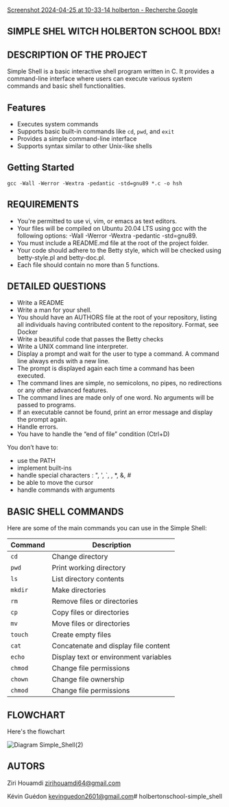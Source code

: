 [Screenshot 2024-04-25 at 10-33-14 holberton - Recherche Google](https://github.com/hziri54/holbertonschool-simple_shell/assets/153849907/263ea236-2ff2-45b4-97be-0b3759f1f2f2)
## SIMPLE SHEL WITCH HOLBERTON SCHOOL BDX!

## DESCRIPTION OF THE PROJECT
Simple Shell is a basic interactive shell program written in C. It provides a command-line interface where users can execute various system commands and basic shell functionalities.

## Features
- Executes system commands
- Supports basic built-in commands like `cd`, `pwd`, and `exit`
- Provides a simple command-line interface
- Supports syntax similar to other Unix-like shells

## Getting Started
```
gcc -Wall -Werror -Wextra -pedantic -std=gnu89 *.c -o hsh
```
## REQUIREMENTS
- You're permitted to use vi, vim, or emacs as text editors.
- Your files will be compiled on Ubuntu 20.04 LTS using gcc with the following options: -Wall -Werror -Wextra -pedantic -std=gnu89.
- You must include a README.md file at the root of the project folder.
- Your code should adhere to the Betty style, which will be checked using betty-style.pl and betty-doc.pl.
- Each file should contain no more than 5 functions.
    
## DETAILED QUESTIONS

- Write a README
- Write a man for your shell.
- You should have an AUTHORS file at the root of your repository, listing all individuals having contributed content to the repository. Format, see Docker
- Write a beautiful code that passes the Betty checks
- Write a UNIX command line interpreter.
- Display a prompt and wait for the user to type a command. A command line always ends with a new line.
- The prompt is displayed again each time a command has been executed.
- The command lines are simple, no semicolons, no pipes, no redirections or any other advanced features.
- The command lines are made only of one word. No arguments will be passed to programs.
- If an executable cannot be found, print an error message and display the prompt again.
- Handle errors.
- You have to handle the “end of file” condition (Ctrl+D)

You don’t have to:

- use the PATH
- implement built-ins
- handle special characters : ", ', `, \, *, &, #
- be able to move the cursor
- handle commands with arguments

## BASIC SHELL COMMANDS
Here are some of the main commands you can use in the Simple Shell:

| Command    | Description                                          |
|------------|------------------------------------------------------|
| `cd`       | Change directory                                     |
| `pwd`      | Print working directory                             |
| `ls`       | List directory contents                             |
| `mkdir`    | Make directories                                    |
| `rm`       | Remove files or directories                         |
| `cp`       | Copy files or directories                           |
| `mv`       | Move files or directories                           |
| `touch`    | Create empty files                                   |
| `cat`      | Concatenate and display file content                 |
| `echo`     | Display text or environment variables               |
| `chmod`    | Change file permissions                             |
| `chown`    | Change file ownership                               |
| `chmod`    | Change file permissions                             |



## FLOWCHART
Here's the flowchart


![Diagram Simple_Shell(2)](https://github.com/hziri54/holbertonschool-simple_shell/assets/153849907/d99e868d-29ed-4d66-80f0-b58887e8453e)



## AUTORS
Ziri Houamdi <zirihouamdi64@gmail.com>

Kévin Guédon <kevinguedon2601@gmail.com># holbertonschool-simple_shell
